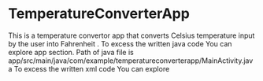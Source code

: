 # TemperatureConverterApp
This is a temperature convertor app that converts Celsius temperature input by the user into Fahrenheit . 
To excess the written java code You can explore app section. Path of java file is app/src/main/java/com/example/temperatureconverterapp/MainActivity.java
To excess the written xml code You can explore 
